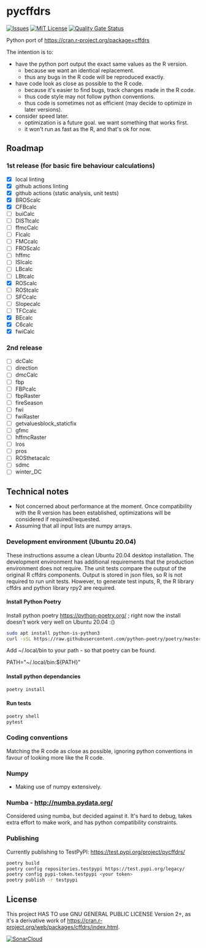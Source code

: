 # pycffdrs

[![Issues](https://img.shields.io/github/issues/Sybrand/pycffdrs.svg?style=for-the-badge)](/../../issues)
[![MIT License](https://img.shields.io/github/license/Sybrand/pycffdrs.svg?style=for-the-badge)](/LICENSE)
[![Quality Gate Status](https://sonarcloud.io/api/project_badges/measure?project=Sybrand_pycffdrs&metric=alert_status)](https://sonarcloud.io/dashboard?id=Sybrand_pycffdrs)

Python port of <https://cran.r-project.org/package=cffdrs>

The intention is to:

- have the python port output the exact same values as the R version.
  - because we want an identical replacement.
  - thus any bugs in the R code will be reproduced exactly.
- have code look as close as possible to the R code.
  - because it's easier to find bugs, track changes made in the R code.
  - thus code style may not follow python conventions.
  - thus code is sometimes not as efficient (may decide to optimize in later versions).
- consider speed later.
  - optimization is a future goal. we want something that works first.
  - it won't run as fast as the R, and that's ok for now.

## Roadmap

### 1st release (for basic fire behaviour calculations)

- [x] local linting
- [x] github actions linting
- [x] github actions (static analysis, unit tests)
- [x] BROScalc
- [x] CFBcalc
- [ ] buiCalc
- [ ] DISTtcalc
- [ ] ffmcCalc
- [ ] Flcalc
- [ ] FMCcalc
- [ ] FROScalc
- [ ] hffmc
- [ ] ISIcalc
- [ ] LBcalc
- [ ] LBtcalc
- [x] ROScalc
- [ ] ROStcalc
- [ ] SFCcalc
- [ ] Slopecalc
- [ ] TFCcalc
- [x] BEcalc
- [x] C6calc
- [x] fwiCalc

### 2nd release

- [ ] dcCalc
- [ ] direction
- [ ] dmcCalc
- [ ] fbp
- [ ] FBPcalc
- [ ] fbpRaster
- [ ] fireSeason
- [ ] fwi
- [ ] fwiRaster
- [ ] getvaluesblock_staticfix
- [ ] gfmc
- [ ] hffmcRaster
- [ ] lros
- [ ] pros
- [ ] ROSthetacalc
- [ ] sdmc
- [ ] winter_DC

## Technical notes

- Not concerned about performance at the moment. Once compatibility with the R version has been established, optimizations will be considered if required/requested.
- Assuming that all input lists are numpy arrays.

### Development environment (Ubuntu 20.04)

These instructions assume a clean Ubuntu 20.04 desktop installation. The development environment has additional requirements that the production environment does not require. The unit tests compare the output of the original R cffdrs components. Output is stored in json files, so R is not required to run unit tests. However, to generate test inputs, R, the R library cffdrs and python library rpy2 are required.

#### Install Python Poetry

Install python poetry <https://python-poetry.org/> ; right now the install doesn't work very well on Ubuntu 20.04 :()

```bash
sudo apt install python-is-python3
curl -sSL https://raw.githubusercontent.com/python-poetry/poetry/master/install-poetry.py | python -
```

Add ~/.local/bin to your path - so that poetry can be found.

PATH="~/.local/bin:${PATH}"

#### Install python dependancies

```bash
poetry install
```

#### Run tests

```bash
poetry shell
pytest
```

### Coding conventions

Matching the R code as close as possible, ignoring python conventions in favour of looking more like the R code.

### Numpy

- Making use of numpy extensively.

### Numba - <http://numba.pydata.org/>

Considered using numba, but decided against it. It's hard to debug, takes extra effort to make work, and has python compatibility constraints.

### Publishing

Currently publishing to TestPyPI: <https://test.pypi.org/project/pycffdrs/>

```bash
poetry build
poetry config repositories.testpypi https://test.pypi.org/legacy/
poetry config pypi-token.testpypi <your token>
poetry publish -r testpypi
```

## License

This project HAS TO use GNU GENERAL PUBLIC LICENSE Version 2+, as it's a derivative work of
<https://cran.r-project.org/web/packages/cffdrs/index.html>.

[![SonarCloud](https://sonarcloud.io/images/project_badges/sonarcloud-white.svg)](https://sonarcloud.io/dashboard?id=Sybrand_pycffdrs)
